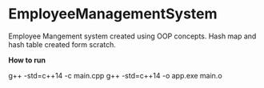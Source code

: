 # EmployeeManagementSystem
Employee Mangement system created using OOP concepts. 
Hash map and hash table created form scratch.

**How to run**

g++ -std=c++14 -c main.cpp
g++ -std=c++14 -o app.exe main.o
